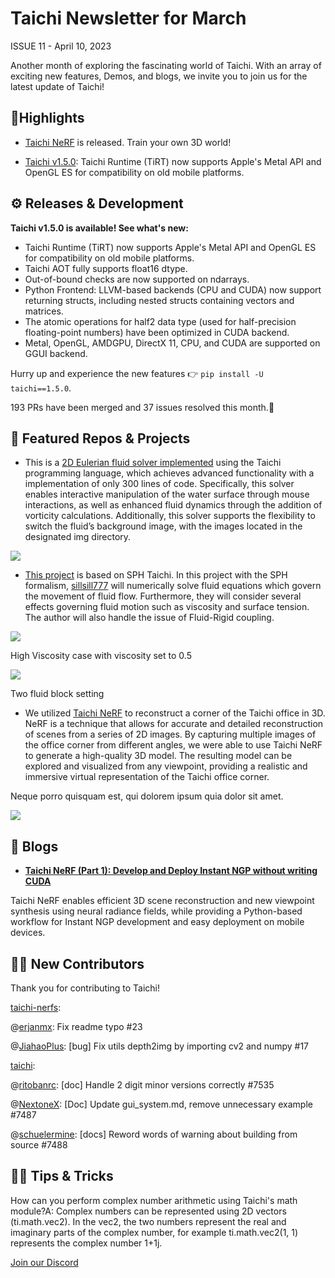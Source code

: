 # Taichi Newsletter for March

ISSUE 11 - April 10, 2023

Another month of exploring the fascinating world of Taichi. With an array of exciting new features, Demos, and blogs, we invite you to join us for the latest update of Taichi!

## 📌Highlights

- [Taichi NeRF](https://github.com/taichi-dev/taichi-nerfs) is released. Train your own 3D world!

- [Taichi v1.5.0](https://github.com/taichi-dev/taichi/releases/tag/v1.5.0): Taichi Runtime (TiRT) now supports Apple's Metal API and OpenGL ES for compatibility on old mobile platforms. 

##  ⚙️ Releases & Development

**Taichi v1.5.0 is available! See what's new:**

- Taichi Runtime (TiRT) now supports Apple's Metal API and OpenGL ES for compatibility on old mobile platforms.
- Taichi AOT fully supports float16 dtype.
- Out-of-bound checks are now supported on ndarrays.
- Python Frontend: LLVM-based backends (CPU and CUDA) now support returning structs, including nested structs containing vectors and matrices.
- The atomic operations for half2 data type (used for half-precision floating-point numbers) have been optimized in CUDA backend.
- Metal, OpenGL, AMDGPU, DirectX 11, CPU, and CUDA are supported on GGUI backend.

Hurry up and experience the new features 👉 `pip install -U taichi==1.5.0`.

193 PRs have been merged and 37 issues resolved this month.👏

## 🌟 Featured Repos & Projects

- This is a [2D Eulerian fluid solver implemented](http://github.com/Lee-abcde/2DEulerianFluidSolver/tree/main) using the Taichi programming language, which achieves advanced functionality with a implementation of only 300 lines of code. Specifically, this solver enables interactive manipulation of the water surface through mouse interactions, as well as enhanced fluid dynamics through the addition of vorticity calculations. Additionally, this solver supports the flexibility to switch the fluid’s background image, with the images located in the designated img directory.

![](https://user-images.githubusercontent.com/124654014/231320221-db5038ea-6e18-4f9e-98e3-801d0eae21e0.gif)

- [This project](https://github.com/sillsill777/SPH-Fluid-Simulation) is based on SPH Taichi. In this project with the SPH formalism, [sillsill777](https://github.com/sillsill777) will numerically solve fluid equations which govern the movement of fluid flow. Furthermore, they will consider several effects governing fluid motion such as viscosity and surface tension. The author will also handle the issue of Fluid-Rigid coupling.

![](https://user-images.githubusercontent.com/124654014/231322232-21962c8e-40fa-4c20-ab83-0b0c37de75e6.gif)

High Viscosity case with viscosity set to 0.5

![](https://user-images.githubusercontent.com/124654014/231322239-e9494f74-0943-492a-8f25-63f12f9a60f3.gif)

Two fluid block setting

- We utilized [Taichi NeRF](http://github.com/taichi-dev/taichi-nerfs) to reconstruct a corner of the Taichi office in 3D. NeRF is a technique that allows for accurate and detailed reconstruction of scenes from a series of 2D images. By capturing multiple images of the office corner from different angles, we were able to use Taichi NeRF to generate a high-quality 3D model. The resulting model can be explored and visualized from any viewpoint, providing a realistic and immersive virtual representation of the Taichi office corner.

Neque porro quisquam est, qui dolorem ipsum quia dolor sit amet.

![](https://user-images.githubusercontent.com/124654014/231321710-8313da5a-b45c-49c9-a671-6ed051d1c71b.gif)

## 📝 Blogs

- **[Taichi NeRF (Part 1): Develop and Deploy Instant NGP without writing CUDA](https://docs.taichi-lang.org/blog/taichi-instant-ngp)**

Taichi NeRF enables efficient 3D scene reconstruction and new viewpoint synthesis using neural radiance fields, while providing a Python-based workflow for Instant NGP development and easy deployment on mobile devices.

## 🧑‍💻 New Contributors

Thank you for contributing to Taichi!

[taichi-nerfs](https://github.com/taichi-dev/taichi-nerfs):

@[erjanmx](https://github.com/erjanmx): Fix readme typo #23

@[JiahaoPlus](https://github.com/JiahaoPlus): [bug] Fix utils depth2img by importing cv2 and numpy #17

[taichi](https://github.com/taichi-dev/taichi):

@[ritobanrc](https://github.com/ritobanrc): [doc] Handle 2 digit minor versions correctly #7535

@[NextoneX](https://github.com/NextoneX): [Doc] Update gui_system.md, remove unnecessary example #7487

@[schuelermine](https://github.com/schuelermine): [docs] Reword words of warning about building from source #7488

## 🙋‍♂️ Tips & Tricks
 
How can you perform complex number arithmetic using Taichi's math module?A: Complex numbers can be represented using 2D vectors (ti.math.vec2). In the vec2, the two numbers represent the real and imaginary parts of the complex number, for example ti.math.vec2(1, 1) represents the complex number 1+1j.

[Join our Discord](https://discord.com/invite/f25GRdXRfg)












